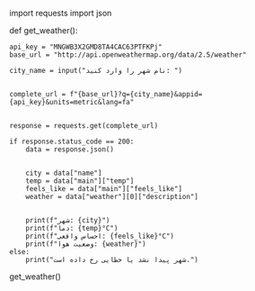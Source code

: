 import requests
import json


def get_weather():

    api_key = "MNGWB3X2GMD8TA4CAC63PTFKPj"
    base_url = "http://api.openweathermap.org/data/2.5/weather"

    city_name = input("نام شهر را وارد کنید: ")


    complete_url = f"{base_url}?q={city_name}&appid={api_key}&units=metric&lang=fa"


    response = requests.get(complete_url)

    if response.status_code == 200:
        data = response.json()


        city = data["name"]
        temp = data["main"]["temp"]
        feels_like = data["main"]["feels_like"]
        weather = data["weather"][0]["description"]


        print(f"شهر: {city}")
        print(f"دما: {temp}°C")
        print(f"احساس واقعی: {feels_like}°C")
        print(f"وضعیت هوا: {weather}")
    else:
        print("شهر پیدا نشد یا خطایی رخ داده است.")



get_weather()

